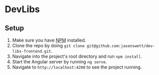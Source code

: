 # DevLibs

## Setup

1. Make sure you have [NPM](https://www.npmjs.com/) installed.
2. Clone the repo by doing `git clone git@github.com:jasonswett/dev-libs-frontend.git`.
3. Navigate into the project's root directory and run `npm install`.
4. Start the Angular server by running `ng serve`.
5. Navigate to `http://localhost:4200` to see the project running.
